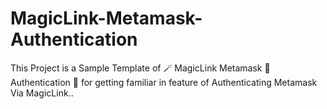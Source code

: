 # MagicLink-Metamask-Authentication
This Project is a Sample Template of 🪄 MagicLink Metamask 🦊 Authentication 🔐 for getting familiar in feature of Authenticating Metamask Via MagicLink..
